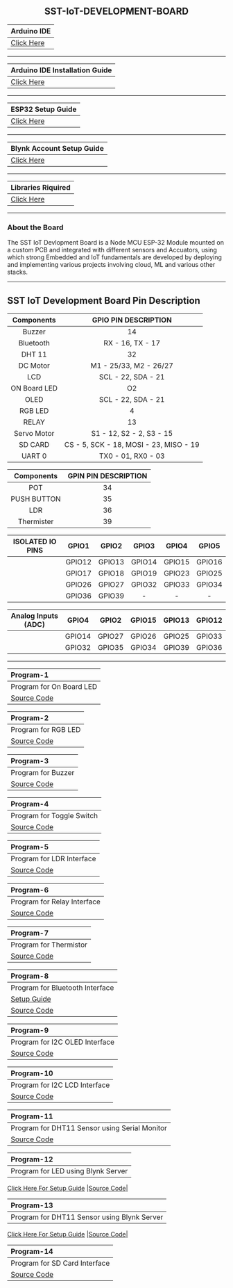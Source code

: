 <h2 align="center"> SST-IoT-DEVELOPMENT-BOARD</h2>

|Arduino IDE|
|:------|
 | [Click Here](https://www.arduino.cc/en/software) |
 
 ------
   
| Arduino IDE Installation Guide |
|:------|
|   [Click Here](Arduino_Installation.md)|
   
   -----------
   
| ESP32 Setup Guide |
|:------|
 |  [Click Here](Esp32.md) |
    
  -------
  
| Blynk Account Setup Guide |
|:------|
 |  [Click Here](Blynk_Setup.md) |
   
   -------

| Libraries Riquired |
|:------|
 |  [Click Here](Libraries) | 
 
 -----------

### About the Board
The SST IoT Devlopment Board is a Node MCU ESP-32 Module mounted on a custom PCB and integrated with different sensors and Accuators, using which strong Embedded and IoT fundamentals are developed by deploying and implementing various projects involving cloud, ML and various other stacks.

--------------

## SST IoT Development Board Pin Description

| **Components** | **GPIO PIN DESCRIPTION** |
|:----:|:----:|
|Buzzer | 14 |
|Bluetooth| RX - 16, TX - 17 |
| DHT 11| 32 |
| DC Motor | M1 - 25/33, M2 - 26/27|
| LCD | SCL - 22, SDA - 21 |
| ON Board LED | O2 |
| OLED | SCL - 22, SDA - 21 |
| RGB LED | 4 |
| RELAY | 13 |
| Servo Motor | S1 - 12, S2 - 2, S3 - 15|
| SD CARD | CS - 5, SCK - 18, MOSI - 23, MISO - 19 | 
| UART 0 | TX0 - 01, RX0 - 03 |

| **Components** | **GPIN PIN DESCRIPTION** |
|:----:|:----:|
|POT | 34 |
|PUSH BUTTON | 35 |
|LDR | 36 |
|Thermister | 39 |

|**ISOLATED IO PINS** | GPIO1 | GPIO2 | GPIO3 | GPIO4 |GPIO5 |
|:----:|:----:| :-----: | :------: | :-----: | :---------: |
| | GPIO12 |GPIO13 | GPIO14 |GPIO15 |GPIO16 |
| |GPIO17 |GPIO18 |GPIO19 |GPIO23 |GPIO25 |
| |GPIO26 |GPIO27 |GPIO32 |GPIO33 |GPIO34 |
| |GPIO36 | GPIO39| - | - | -|

| **Analog Inputs (ADC)** | GPIO4 |GPIO2 | GPIO15 |GPIO13 | GPIO12 |
|:----:|:----:| :-----: | :------: | :-----: | :---------: |
| |GPIO14 |GPIO27 | GPIO26 | GPIO25 | GPIO33 |
| |GPIO32 |GPIO35 |GPIO34 |GPIO39 | GPIO36 |

---------

|  **Program-1** |
| :---- |
|Program for On Board LED |
|[Source Code]()|

|  **Program-2** |
| :---- |
|Program for RGB LED |
|[Source Code]()|

|  **Program-3** |
| :---- |
|Program for Buzzer |
|[Source Code]()|

|  **Program-4** |
| :---- |
|Program for Toggle Switch|
|[Source Code]()|


|  **Program-5** |
| :---- |
|Program for LDR Interface|
|[Source Code]()|

|  **Program-6** |
| :---- |
|Program for Relay Interface|
|[Source Code]()|

|  **Program-7** |
| :---- |
|Program for Thermistor|
|[Source Code]()|


|  **Program-8** |
| :---- |
|Program for Bluetooth Interface|
|[Setup Guide](Bluetooth.md)|
|[Source Code]()|

|  **Program-9** |
| :---- |
|Program for I2C OLED Interface|
|[Source Code]()|

|  **Program-10** |
| :---- |
|Program for I2C LCD Interface|
|[Source Code]()|

|  **Program-11** |
| :---- |
|Program for DHT11 Sensor using Serial Monitor |
|[Source Code]()|

|  **Program-12** |
| :---- |
|Program for LED using Blynk Server |
 [Click Here For Setup Guide](Blynk_Led.md)
|[Source Code]()|


|  **Program-13** |
| :---- |
|Program for DHT11 Sensor using Blynk Server |
[Click Here For Setup Guide](Blynk_DHT.md)
|[Source Code]()|

|  **Program-14** |
| :---- |
|Program for SD Card Interface |
|[Source Code]()|






























